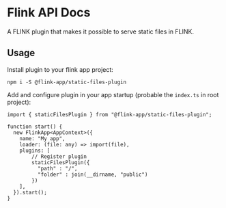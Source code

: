 # Flink API Docs
A FLINK plugin that makes it possible to serve static files in FLINK.

## Usage

Install plugin to your flink app project:

```
npm i -S @flink-app/static-files-plugin
```

Add and configure plugin in your app startup (probable the `index.ts` in root project):

```
import { staticFilesPlugin } from "@flink-app/static-files-plugin";

function start() {
  new FlinkApp<AppContext>({
    name: "My app",
    loader: (file: any) => import(file),
    plugins: [
        // Register plugin
        staticFilesPlugin({
          "path" : "/", 
          "folder" : join(__dirname, "public")
        })
    ],
  }).start();
}

```
